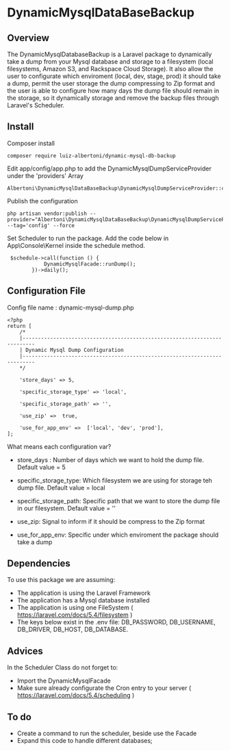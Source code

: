# DynamicMysqlDataBaseBackup


## Overview

The DynamicMysqlDatabaseBackup is a Laravel package to dynamically take a dump from your Mysql database and 
storage to a filesystem (local filesystems, Amazon S3, and Rackspace Cloud Storage).
It also allow the user to configurate which enviroment (local, dev, stage, prod) it should take a dump, permit the user storage the dump compressing to Zip format and the user is able to configure how many days the dump file should remain in the storage, so it dynamically storage and remove the backup files through Laravel's Scheduler.



## Install

Composer install

~~~
composer require luiz-albertoni/dynamic-mysql-db-backup
~~~

Edit app/config/app.php to add the DynamicMysqlDumpServiceProvider under the 'providers' Array

~~~
Albertoni\DynamicMysqlDataBaseBackup\DynamicMysqlDumpServiceProvider::class,
~~~

Publish the configuration

~~~
php artisan vendor:publish --provider="Albertoni\DynamicMysqlDataBaseBackup\DynamicMysqlDumpServiceProvider" --tag='config' --force
~~~

Set Scheduler to run the package. Add the code below in App\Console\Kernel inside the schedule method.

~~~
 $schedule->call(function () {
            DynamicMysqlFacade::runDump();
        })->daily();
~~~

## Configuration File
  Config file name : dynamic-mysql-dump.php 
  
~~~  
<?php
return [
    /*
    |--------------------------------------------------------------------------
    | Dynamic Mysql Dump Configuration
    |--------------------------------------------------------------------------
    */

    'store_days' => 5,

    'specific_storage_type' => 'local',

    'specific_storage_path' => '',
    
    'use_zip' =>  true,

    'use_for_app_env' =>  ['local', 'dev', 'prod'],
];
~~~

What means each configuration var?

 - store_days :            Number of days which we want to hold the dump file. Default value = 5

 - specific_storage_type:  Which filesystem we are using for storage teh dump file.  Default value =  local

 - specific_storage_path:  Specific path that we want to store the dump file in our filesystem.   Default value =  ''
 
 - use_zip:                Signal to inform if it should be compress to the Zip format

 - use_for_app_env:        Specific under which enviroment the package should take a dump 
 
## Dependencies 

To use this package we are assuming:
 - The application is using the Laravel Framework
 - The application has a Mysql database installed
 - The application is using one FileSystem  ( https://laravel.com/docs/5.4/filesystem )
 - The keys below exist in the .env file:
    DB_PASSWORD, DB_USERNAME, DB_DRIVER, DB_HOST, DB_DATABASE.
    
    
## Advices
 In the Scheduler Class do not forget to:
  - Import the DynamicMysqlFacade
  - Make sure already configurate the Cron entry to your server ( https://laravel.com/docs/5.4/scheduling )

## To do
 -  Create a command to run the scheduler, beside use the Facade
 -  Expand this code to handle different databases;

